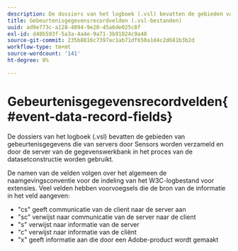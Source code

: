 ```yaml
---
description: De dossiers van het logboek (.vsl) bevatten de gebieden van gebeurtenisgegevens die van servers door Sensors worden verzameld en door de server van de gegevenswerkbank in het proces van de datasetconstructie worden gebruikt.
title: Gebeurtenisgegevensrecordvelden (.vsl-bestanden)
uuid: ad9e773c-a128-4094-9e20-45a6de025c8f
exl-id: d48b593f-5a3a-4a4e-9a71-3b91024c9a48
source-git-commit: 235b8816c7397ac1ab71df650a1d4c2d681b3b2d
workflow-type: tm+mt
source-wordcount: '141'
ht-degree: 0%

---
```


# Gebeurtenisgegevensrecordvelden{#event-data-record-fields}

De dossiers van het logboek (.vsl) bevatten de gebieden van gebeurtenisgegevens die van servers door Sensors worden verzameld en door de server van de gegevenswerkbank in het proces van de datasetconstructie worden gebruikt.

De namen van de velden volgen over het algemeen de naamgevingsconventie voor de indeling van het W3C-logbestand voor extensies. Veel velden hebben voorvoegsels die de bron van de informatie in het veld aangeven:

* &quot;cs&quot; geeft communicatie van de client naar de server aan
* &quot;sc&quot; verwijst naar communicatie van de server naar de client
* &quot;s&quot; verwijst naar informatie van de server
* &quot;c&quot; verwijst naar informatie van de cliënt
* &quot;x&quot; geeft informatie aan die door een Adobe-product wordt gemaakt

